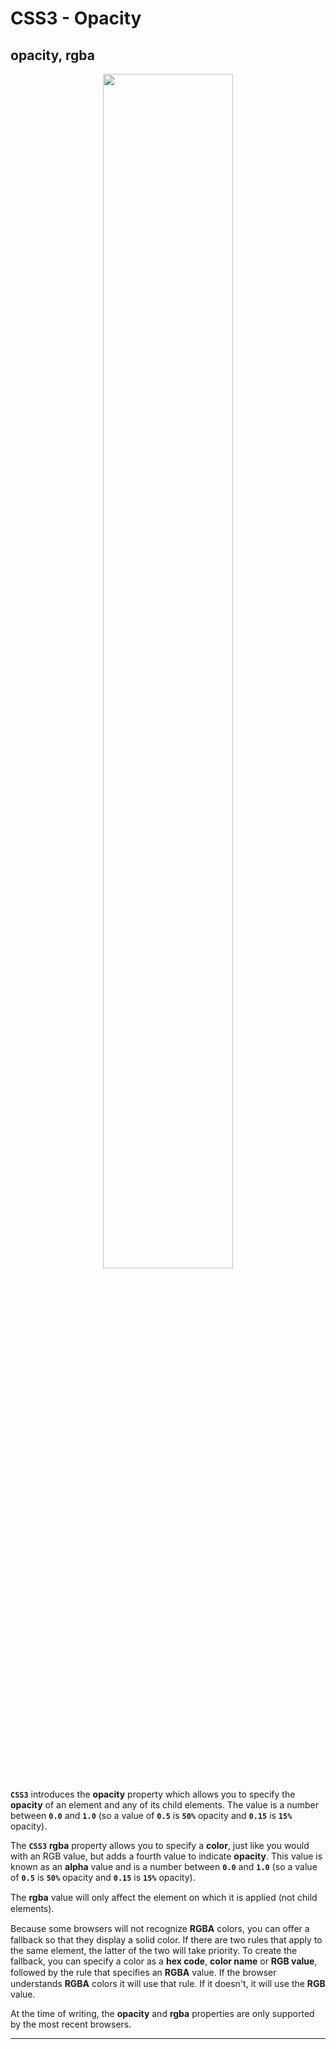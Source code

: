 # CSS3 - Opacity

## opacity, rgba

<figure align="center">
<img src="opacity.png" width ="70%" />
<figcaption>  </figcaption>
</figure>

**`CSS3`** introduces the **opacity** property which allows you to specify the **opacity** of an element and any of its child elements. The value is a number between **`0.0`** and **`1.0`** (so a value of **`0.5`** is **`50%`** opacity and **`0.15`** is **`15%`** opacity).

The **`CSS3`** **rgba** property allows you to specify a **color**, just like you would with an RGB value, but adds a fourth value to indicate **opacity**. This value is known as an **alpha** value and is a number between **`0.0`** and **`1.0`** (so a value of **`0.5`** is **`50%`** opacity and **`0.15`** is **`15%`** opacity). 

The **rgba** value will only aﬀect the element on which it is applied (not child elements).

Because some browsers will not recognize **RGBA** colors, you can oﬀer a fallback so that they display a solid color. If there are two rules that apply to the same element, the latter of the two will take priority. To create the fallback, you can specify a color as a **hex code**, **color name** or **RGB value**, followed by the rule that speciﬁes an **RGBA** value. If the browser understands **RGBA** colors it will use that rule. If it doesn't, it will use the **RGB** value.

At the time of writing, the **opacity** and **rgba** properties are only supported by the most recent browsers.

---
